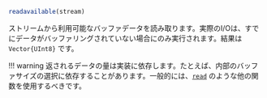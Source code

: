 ```julia
readavailable(stream)
```

ストリームから利用可能なバッファデータを読み取ります。実際のI/Oは、すでにデータがバッファリングされていない場合にのみ実行されます。結果は `Vector{UInt8}` です。

!!! warning
    返されるデータの量は実装に依存します。たとえば、内部のバッファサイズの選択に依存することがあります。一般的には、[`read`](@ref) のような他の関数を使用するべきです。


